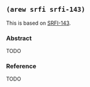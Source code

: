 ## `(arew srfi srfi-143)`

This is based on [SRFI-143](https://srfi.schemers.org/srfi-143/).

### Abstract

TODO

### Reference

TODO

